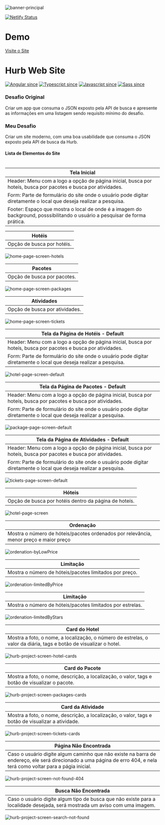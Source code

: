 ![banner-principal](https://github.com/aline-borges/challenge-alpha-angular/blob/master/src/assets/images/hurb-project-screen-home.png?raw=true)

[![Netlify Status](https://api.netlify.com/api/v1/badges/83d65deb-7e08-4531-9419-d27751590bdc/deploy-status)](https://app.netlify.com/sites/hurb-angular/deploys)

# Demo

[Visite o Site](https://hurb-angular.netlify.app/)

# Hurb Web Site

[![Angular since](https://github.com/aline-borges/challenge-alpha-angular/blob/master/src/assets/images/angular-pill.png?raw=true)]() [![Typescript since](https://github.com/aline-borges/challenge-alpha-angular/blob/master/src/assets/images/typescript-pill.png?raw=true)]() [![Javascript since](https://github.com/aline-borges/challenge-alpha-angular/blob/master/src/assets/images/javascript-pill.png?raw=true)]() [![Sass since](https://github.com/aline-borges/challenge-alpha-angular/blob/master/src/assets/images/sass-pill.png?raw=true)]()

##### 

### Desafio Original

Criar um app que consuma o JSON exposto pela API de busca e apresente as informações em uma listagem sendo requisito mínimo do desafio. 

### Meu Desafio

Criar um site moderno, com uma boa usabilidade que consuma o JSON exposto pela API de busca da Hurb.

#### Lista de Elementos do Site
#

| Tela Inicial  |
| ------ |
| Header: Menu com a logo a opção de página inicial, busca por hoteís, busca por pacotes e busca por atividades. | 
| Form: Parte de formulário do site onde o usuário pode digitar diretamente o local que deseja realizar a pesquisa. | 
| Footer: Espaço que mostra o local de onde é a imagem do background, posssibilitando o usuário a pesquisar de forma prática. |

| Hotéis  |
| ------ |
| Opção de busca por hotéis. | 

![home-page-screen-hotels](https://github.com/aline-borges/challenge-alpha-angular/blob/master/src/assets/images/hurb-project-screen-home-hotels.png?raw=true)

| Pacotes  |
| ------ |
| Opção de busca por pacotes. | 

![home-page-screen-packages](https://github.com/aline-borges/challenge-alpha-angular/blob/master/src/assets/images/hurb-project-screen-home-packages.png?raw=true)

| Atividades  |
| ------ |
| Opção de busca por atividades. | 

![home-page-screen-tickets](https://github.com/aline-borges/challenge-alpha-angular/blob/master/src/assets/images/hurb-project-screen-home-tickets.png?raw=true)

| Tela da Página de Hotéis - Default  |
| ------ |
| Header: Menu com a logo a opção de página inicial, busca por hoteís, busca por pacotes e busca por atividades. | 
| Form: Parte de formulário do site onde o usuário pode digitar diretamente o local que deseja realizar a pesquisa. | 

![hotel-page-screen-default](https://github.com/aline-borges/challenge-alpha-angular/blob/master/src/assets/images/hurb-project-screen-hotel-default.png?raw=true)

| Tela da Página de Pacotes - Default  |
| ------ |
| Header: Menu com a logo a opção de página inicial, busca por hoteís, busca por pacotes e busca por atividades. | 
| Form: Parte de formulário do site onde o usuário pode digitar diretamente o local que deseja realizar a pesquisa. | 

![package-page-screen-default](https://github.com/aline-borges/challenge-alpha-angular/blob/master/src/assets/images/hurb-project-screen-packages-default.png?raw=true)

| Tela da Página de Atividades - Default  |
| ------ |
| Header: Menu com a logo a opção de página inicial, busca por hoteís, busca por pacotes e busca por atividades. | 
| Form: Parte de formulário do site onde o usuário pode digitar diretamente o local que deseja realizar a pesquisa. | 

![tickets-page-screen-default](https://github.com/aline-borges/challenge-alpha-angular/blob/master/src/assets/images/hurb-project-screen-tickets-default.png?raw=true)

| Hóteis  |
| ------ |
| Opção de busca por hotéis dentro da página de hoteís. | 

![hotel-page-screen](https://github.com/aline-borges/challenge-alpha-angular/blob/master/src/assets/images/hurb-project-screen-hotel.png?raw=true)

| Ordenação |
| ------ |
| Mostra o número de hóteis/pacotes ordenados por relevância, menor preço e maior preço  | 

![ordenation-byLowPrice](https://github.com/aline-borges/challenge-alpha-angular/blob/master/src/assets/images/hurb-project-screen-hotel-order-by-low-price.png?raw=true)

| Limitação |
| ------ |
| Mostra o número de hóteis/pacotes limitados por preço.  | 

![ordenation-limitedByPrice](https://github.com/aline-borges/challenge-alpha-angular/blob/master/src/assets/images/hurb-project-screen-hotel-limited-by-price.png?raw=true)

| Limitação |
| ------ |
| Mostra o número de hóteis/pacotes limitados por estrelas.  | 

![ordenation-limitedByStars](https://github.com/aline-borges/challenge-alpha-angular/blob/master/src/assets/images/hurb-project-screen-hotel-order-by-stars.png?raw=true)

| Card do Hotel |
| ------ |
| Mostra a foto, o nome, a localização, o número de estrelas, o valor da diária, tags e botão de visualizar o hotel. |

![hurb-project-screen-hotel-cards](https://github.com/aline-borges/challenge-alpha-angular/blob/master/src/assets/images/hurb-project-screen-hotel-cards.png?raw=true)

| Card do Pacote |
| ------ |
| Mostra a foto, o nome, descrição, a localização, o valor, tags e botão de visualizar o pacote. |

![hurb-project-screen-packages-cards](https://github.com/aline-borges/challenge-alpha-angular/blob/master/src/assets/images/hurb-project-screen-packages-cards.png?raw=true)

| Card da Atividade |
| ------ |
| Mostra a foto, o nome, descrição, a localização, o valor, tags e botão de visualizar a atividade. |

![hurb-project-screen-tickets-cards](https://github.com/aline-borges/challenge-alpha-angular/blob/master/src/assets/images/hurb-project-screen-tickets-cards.png?raw=true)

| Página Não Encontrada |
| --------|
| Caso o usuário digite algum caminho que não existe na barra de endereço, ele será direcionado a uma página de erro 404, e nela terá como voltar para a págia inicial. |

![hurb-project-screen-not-found-404](https://github.com/aline-borges/challenge-alpha-angular/blob/master/src/assets/images/hurb-project-screen-not-found-404.png?raw=true)

| Busca Não Encontrada |
| --------|
| Caso o usuário digite algum tipo de busca que não existe para a localidade desejada, será mostrada um aviso com uma imagem. |

![hurb-project-screen-search-not-found](https://github.com/aline-borges/challenge-alpha-angular/blob/master/src/assets/images/hurb-project-screen-search-not-found.png?raw=true)